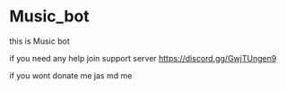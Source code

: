 # Music_bot
this is  Music bot

if you need any help join support server https://discord.gg/GwjTUngen9

if you wont donate me  jas md me 
